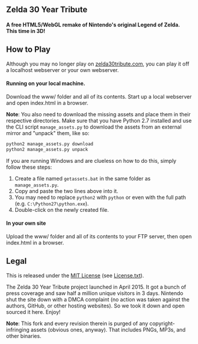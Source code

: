 ## Zelda 30 Year Tribute

#### A free HTML5/WebGL remake of Nintendo's original Legend of Zelda. This time in 3D!


## How to Play

Although you may no longer play on [zelda30tribute.com](http://www.zelda30tribute.com), you can play it off a
localhost webserver or your own webserver.

#### Running on your local machine.

Download the www/ folder and all of its contents. Start up a local webserver and open index.html in a browser.

**Note**: You also need to download the missing assets and place them in their respective directories. Make sure that you have Python 2.7 installed and use the CLI script `manage_assets.py` to download the assets from an external mirror and "unpack" them, like so:
```bash
python2 manage_assets.py download
python2 manage_assets.py unpack
```
If you are running Windows and are clueless on how to do this, simply follow these steps:

1. Create a file named `getassets.bat` in the same folder as `manage_assets.py`.
2. Copy and paste the two lines above into it.
3. You may need to replace `python2` with `python` or even with the full path (e.g. `C:\Python27\python.exe`).
4. Double-click on the newly created file.

#### In your own site

Upload the www/ folder and all of its contents to your FTP server, then open
index.html in a browser.



## Legal

This is released under the [MIT License](http://mit-license.org/) (see [License.txt](LICENSE.txt)). 

The Zelda 30 Year Tribute project launched in April 2015. It got a bunch of press coverage and saw half a million unique visitors in 3 days. Nintendo shut the site down with a DMCA complaint (no action was taken against the authors, GitHub, or other hosting websites). So we took it down and open sourced it here. Enjoy!

**Note**: This fork and every revision therein is purged of any copyright-infringing assets (obvious ones, anyway). That includes PNGs, MP3s, and other binaries.
